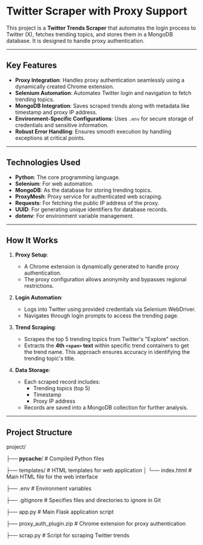 # Twitter Scraper with Proxy Support

This project is a **Twitter Trends Scraper** that automates the login process to Twitter (X), fetches trending topics, and stores them in a MongoDB database. It is designed to handle proxy authentication.

---

## **Key Features**
- **Proxy Integration**: Handles proxy authentication seamlessly using a dynamically created Chrome extension.
- **Selenium Automation**: Automates Twitter login and navigation to fetch trending topics.
- **MongoDB Integration**: Saves scraped trends along with metadata like timestamp and proxy IP address.
- **Environment-Specific Configurations**: Uses `.env` for secure storage of credentials and sensitive information.
- **Robust Error Handling**: Ensures smooth execution by handling exceptions at critical points.

---

## **Technologies Used**
- **Python**: The core programming language.
- **Selenium**: For web automation.
- **MongoDB**: As the database for storing trending topics.
- **ProxyMesh**: Proxy service for authenticated web scraping.
- **Requests**: For fetching the public IP address of the proxy.
- **UUID**: For generating unique identifiers for database records.
- **dotenv**: For environment variable management.

---

## **How It Works**
1. **Proxy Setup**:
   - A Chrome extension is dynamically generated to handle proxy authentication.
   - The proxy configuration allows anonymity and bypasses regional restrictions.

2. **Login Automation**:
   - Logs into Twitter using provided credentials via Selenium WebDriver.
   - Navigates through login prompts to access the trending page.

3. **Trend Scraping**:
   - Scrapes the top 5 trending topics from Twitter's "Explore" section.
   - Extracts the **4th `<span>` text** within specific trend containers to get the trend name. This approach ensures accuracy in identifying the trending topic's title.

4. **Data Storage**:
   - Each scraped record includes:
     - Trending topics (top 5)
     - Timestamp
     - Proxy IP address
   - Records are saved into a MongoDB collection for further analysis.

---
## **Project Structure**

project/

├── __pycache__/             # Compiled Python files

├── templates/               # HTML templates for web application
│   └── index.html           # Main HTML file for the web interface

├── .env                     # Environment variables 

├── .gitignore               # Specifies files and directories to ignore in Git

├── app.py                   # Main Flask application script

├── proxy_auth_plugin.zip    # Chrome extension for proxy authentication 

├── scrap.py                 # Script for scraping Twitter trends




